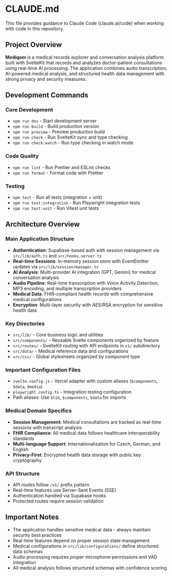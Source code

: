 # CLAUDE.md

This file provides guidance to Claude Code (claude.ai/code) when working with code in this repository.

## Project Overview

**Mediqom** is a medical records explorer and conversation analysis platform built with SvelteKit that records and analyzes doctor-patient consultations using real-time AI processing. The application combines audio transcription, AI-powered medical analysis, and structured health data management with strong privacy and security measures.

## Development Commands

### Core Development

- `npm run dev` - Start development server
- `npm run build` - Build production version
- `npm run preview` - Preview production build
- `npm run check` - Run SvelteKit sync and type checking
- `npm run check:watch` - Run type checking in watch mode

### Code Quality

- `npm run lint` - Run Prettier and ESLint checks
- `npm run format` - Format code with Prettier

### Testing

- `npm test` - Run all tests (integration + unit)
- `npm run test:integration` - Run Playwright integration tests
- `npm run test:unit` - Run Vitest unit tests

## Architecture Overview

### Main Application Structure

- **Authentication**: Supabase-based auth with session management via `src/lib/auth.ts` and `src/hooks.server.ts`
- **Real-time Sessions**: In-memory session store with EventEmitter updates via `src/lib/session/manager.ts`
- **AI Analysis**: Multi-provider AI integration (GPT, Gemini) for medical conversation analysis
- **Audio Pipeline**: Real-time transcription with Voice Activity Detection, MP3 encoding, and multiple transcription providers
- **Medical Data**: FHIR-compliant health records with comprehensive medical configurations
- **Encryption**: Multi-layer security with AES/RSA encryption for sensitive health data

### Key Directories

- `src/lib/` - Core business logic and utilities
- `src/components/` - Reusable Svelte components organized by feature
- `src/routes/` - SvelteKit routing with API endpoints in `v1/` subdirectory
- `src/data/` - Medical reference data and configurations
- `src/css/` - Global stylesheets organized by component type

### Important Configuration Files

- `svelte.config.js` - Vercel adapter with custom aliases (`$components`, `$data`, `$media`)
- `playwright.config.ts` - Integration testing configuration
- Path aliases: Use `$lib`, `$components`, `$data` for imports

### Medical Domain Specifics

- **Session Management**: Medical consultations are tracked as real-time sessions with transcript analysis
- **FHIR Compliance**: All medical data follows healthcare interoperability standards
- **Multi-language Support**: Internationalization for Czech, German, and English
- **Privacy-First**: Encrypted health data storage with public key cryptography

### API Structure

- API routes follow `/v1/` prefix pattern
- Real-time features use Server-Sent Events (SSE)
- Authentication handled via Supabase hooks
- Protected routes require session validation

## Important Notes

- The application handles sensitive medical data - always maintain security best practices
- Real-time features depend on proper session state management
- Medical configurations in `src/lib/configurations/` define structured data schemas
- Audio processing requires proper microphone permissions and VAD integration
- All medical analysis follows structured schemas with confidence scoring

